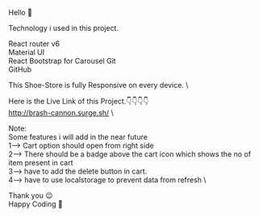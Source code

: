 Hello 👋 


Technology i used in this project. 

React router v6 \
Material UI \
React Bootstrap for Carousel 
Git \
GitHub 

This Shoe-Store is fully Responsive on every device. \

Here is the Live Link of this Project.👇👇👇👇 \
http://brash-cannon.surge.sh/ \


Note: \
Some features i will add in the near future \
1--> Cart option should open from right side \
2--> There should be a badge above the cart icon which shows the no of item present in cart \
3--> have to add the delete button in cart. \
4--> have to use localstorage  to prevent data from refresh \


Thank you 😉 \
Happy Coding 👨‍

















